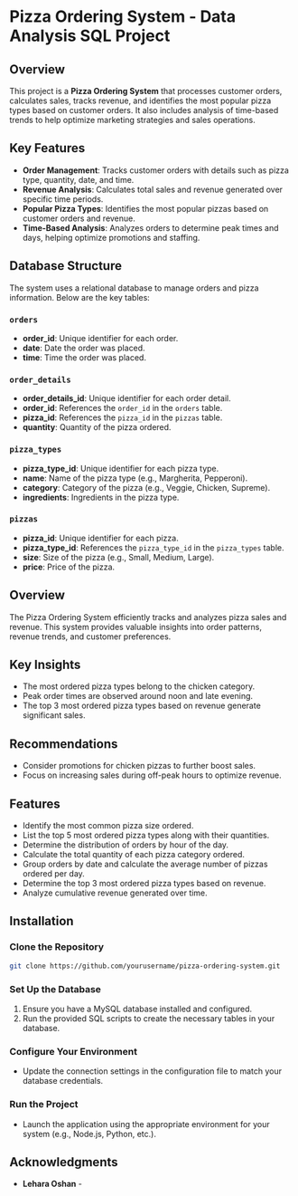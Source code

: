 # Pizza Ordering System - Data Analysis SQL Project

## Overview

This project is a **Pizza Ordering System** that processes customer orders, calculates sales, tracks revenue, and identifies the most popular pizza types based on customer orders. It also includes analysis of time-based trends to help optimize marketing strategies and sales operations.

## Key Features

- **Order Management**: Tracks customer orders with details such as pizza type, quantity, date, and time.
- **Revenue Analysis**: Calculates total sales and revenue generated over specific time periods.
- **Popular Pizza Types**: Identifies the most popular pizzas based on customer orders and revenue.
- **Time-Based Analysis**: Analyzes orders to determine peak times and days, helping optimize promotions and staffing.

## Database Structure

The system uses a relational database to manage orders and pizza information. Below are the key tables:

### `orders`
- **order_id**: Unique identifier for each order.
- **date**: Date the order was placed.
- **time**: Time the order was placed.

### `order_details`
- **order_details_id**: Unique identifier for each order detail.
- **order_id**: References the `order_id` in the `orders` table.
- **pizza_id**: References the `pizza_id` in the `pizzas` table.
- **quantity**: Quantity of the pizza ordered.

### `pizza_types`
- **pizza_type_id**: Unique identifier for each pizza type.
- **name**: Name of the pizza type (e.g., Margherita, Pepperoni).
- **category**: Category of the pizza (e.g., Veggie, Chicken, Supreme).
- **ingredients**: Ingredients in the pizza type.

### `pizzas`
- **pizza_id**: Unique identifier for each pizza.
- **pizza_type_id**: References the `pizza_type_id` in the `pizza_types` table.
- **size**: Size of the pizza (e.g., Small, Medium, Large).
- **price**: Price of the pizza.



## Overview
The Pizza Ordering System efficiently tracks and analyzes pizza sales and revenue. This system provides valuable insights into order patterns, revenue trends, and customer preferences.

## Key Insights
- The most ordered pizza types belong to the chicken category.
- Peak order times are observed around noon and late evening.
- The top 3 most ordered pizza types based on revenue generate significant sales.

## Recommendations
- Consider promotions for chicken pizzas to further boost sales.
- Focus on increasing sales during off-peak hours to optimize revenue.

## Features
- Identify the most common pizza size ordered.
- List the top 5 most ordered pizza types along with their quantities.
- Determine the distribution of orders by hour of the day.
- Calculate the total quantity of each pizza category ordered.
- Group orders by date and calculate the average number of pizzas ordered per day.
- Determine the top 3 most ordered pizza types based on revenue.
- Analyze cumulative revenue generated over time.

## Installation

### Clone the Repository
```bash
git clone https://github.com/yourusername/pizza-ordering-system.git
```

### Set Up the Database
1. Ensure you have a MySQL database installed and configured.
2. Run the provided SQL scripts to create the necessary tables in your database.

### Configure Your Environment
- Update the connection settings in the configuration file to match your database credentials.

### Run the Project
- Launch the application using the appropriate environment for your system (e.g., Node.js, Python, etc.).

## Acknowledgments
- **Lehara Oshan** -


